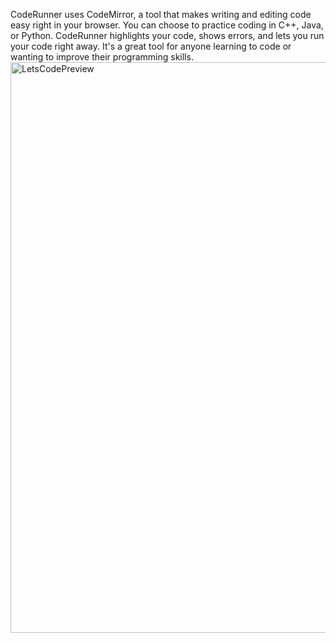 CodeRunner uses CodeMirror, a tool that makes writing and editing code easy right in your browser. You can choose to practice coding in C++, Java, or Python. CodeRunner highlights your code, shows errors, and lets you run your code right away. It's a great tool for anyone learning to code or wanting to improve their programming skills.<img width="913" alt="LetsCodePreview" src="https://github.com/darshan-t/LetsCode/assets/171030373/82f932f7-0102-46e2-a4b4-3d7d5389ec63">

